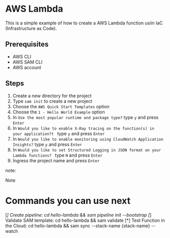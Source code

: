 # AWS Lambda
This is a simple example of how to create a AWS Lambda function usiin IaC (Infrastructure as Code).

## Prerequisites
- AWS CLI
- AWS SAM CLI
- AWS account

## Steps
1. Create a new directory for the project
2. Type `sam init` to create a new project
3. Choose the `AWS Quick Start Templates` option
4. Choose the `1 - Hello World Example` option
5. In `Use the most popular runtime and package type?` type `y` and press `Enter`
6. In `Would you like to enable X-Ray tracing on the function(s) in your application?t ` type `y` and press `Enter`
7. In `Would you like to enable monitoring using CloudWatch Application Insights?` type `y` and press `Enter`
8. In `Would you like to set Structured Logging in JSON format on your Lambda functions? ` type `N` and press `Enter`
9. Ingress the project name and press `Enter`


note:
>[!NOTE]
> Commands you can use next
> =========================
> [*] Create pipeline: cd hello-lambda && sam pipeline init --bootstrap
>[*] Validate SAM template: cd hello-lambda && sam validate
>[*] Test Function in the Cloud: cd hello-lambda && sam sync --stack-name {stack-name} --watch